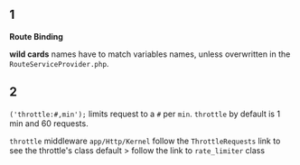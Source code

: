 ## 1

**Route Binding** 

**wild cards** names have to match variables names, unless overwritten in the `RouteServiceProvider.php`.

## 2

`('throttle:#,min');` limits request to a `#` per `min`. `throttle` by default is 1 min and 60 requests.

`throttle` middleware `app/Http/Kernel` follow the `ThrottleRequests` link to see the throttle's class default > follow the link to `rate_limiter` class